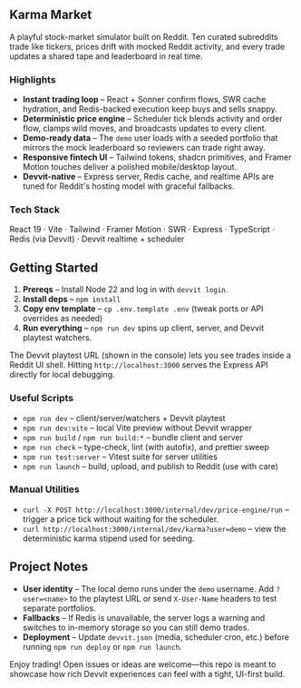 ## Karma Market

A playful stock-market simulator built on Reddit. Ten curated subreddits trade like tickers, prices drift with mocked Reddit activity, and every trade updates a shared tape and leaderboard in real time.

### Highlights

- **Instant trading loop** – React + Sonner confirm flows, SWR cache hydration, and Redis-backed execution keep buys and sells snappy.
- **Deterministic price engine** – Scheduler tick blends activity and order flow, clamps wild moves, and broadcasts updates to every client.
- **Demo-ready data** – The `demo` user loads with a seeded portfolio that mirrors the mock leaderboard so reviewers can trade right away.
- **Responsive fintech UI** – Tailwind tokens, shadcn primitives, and Framer Motion touches deliver a polished mobile/desktop layout.
- **Devvit-native** – Express server, Redis cache, and realtime APIs are tuned for Reddit's hosting model with graceful fallbacks.

### Tech Stack

React 19 · Vite · Tailwind · Framer Motion · SWR · Express · TypeScript · Redis (via Devvit) · Devvit realtime + scheduler

## Getting Started

1. **Prereqs** – Install Node 22 and log in with `devvit login`.
2. **Install deps** – `npm install`
3. **Copy env template** – `cp .env.template .env` (tweak ports or API overrides as needed)
4. **Run everything** – `npm run dev` spins up client, server, and Devvit playtest watchers.

The Devvit playtest URL (shown in the console) lets you see trades inside a Reddit UI shell. Hitting `http://localhost:3000` serves the Express API directly for local debugging.

### Useful Scripts

- `npm run dev` – client/server/watchers + Devvit playtest
- `npm run dev:vite` – local Vite preview without Devvit wrapper
- `npm run build` / `npm run build:*` – bundle client and server
- `npm run check` – type-check, lint (with autofix), and prettier sweep
- `npm run test:server` – Vitest suite for server utilities
- `npm run launch` – build, upload, and publish to Reddit (use with care)

### Manual Utilities

- `curl -X POST http://localhost:3000/internal/dev/price-engine/run` – trigger a price tick without waiting for the scheduler.
- `curl http://localhost:3000/internal/dev/karma?user=demo` – view the deterministic karma stipend used for seeding.

## Project Notes

- **User identity** – The local demo runs under the `demo` username. Add `?user=<name>` to the playtest URL or send `X-User-Name` headers to test separate portfolios.
- **Fallbacks** – If Redis is unavailable, the server logs a warning and switches to in-memory storage so you can still demo trades.
- **Deployment** – Update `devvit.json` (media, scheduler cron, etc.) before running `npm run deploy` or `npm run launch`.

Enjoy trading! Open issues or ideas are welcome—this repo is meant to showcase how rich Devvit experiences can feel with a tight, UI-first build.